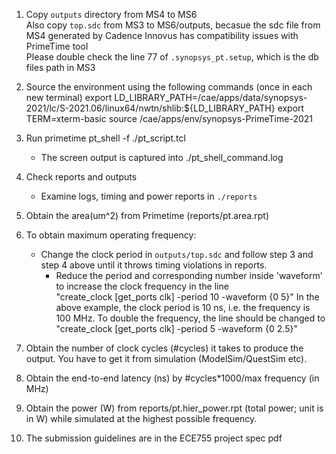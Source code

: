 
1. Copy `outputs` directory from MS4 to MS6 \
Also copy `top.sdc` from MS3 to MS6/outputs, becasue the sdc file from MS4 generated by Cadence Innovus has compatibility issues with PrimeTime tool \
Please double check the line 77 of `.synopsys_pt.setup`, which is the db files path in MS3

2. Source the environment using the following commands (once in each new terminal)
export LD_LIBRARY_PATH=/cae/apps/data/synopsys-2021/lc/S-2021.06/linux64/nwtn/shlib:${LD_LIBRARY_PATH}
export TERM=xterm-basic
source /cae/apps/env/synopsys-PrimeTime-2021

3. Run primetime
pt_shell -f ./pt_script.tcl 
   - The screen output is captured into ./pt_shell_command.log

4. Check reports and outputs
   - Examine logs, timing and power reports in `./reports`

5. Obtain the area(um^2) from Primetime (reports/pt.area.rpt)

6. To obtain maximum operating frequency:
	- Change the clock period in `outputs/top.sdc` and follow step 3 and step 4 above until it throws timing violations in reports.
        - Reduce the period and corresponding number inside 'waveform' to increase the clock frequency in the line  
        "create_clock [get_ports clk]  -period 10  -waveform {0 5}"
        In the above example, the clock period is 10 ns, i.e. the frequency is 100 MHz. To double the frequency, the line should be changed to
        "create_clock [get_ports clk]  -period 5  -waveform {0 2.5}"

7. Obtain the number of clock cycles (#cycles) it takes to produce the output. You have to get it from simulation (ModelSim/QuestSim etc).

8. Obtain the end-to-end latency (ns) by #cycles*1000/max frequency (in MHz)

9. Obtain the power (W) from reports/pt.hier_power.rpt (total power; unit is in W) while simulated at the highest possible frequency.

10. The submission guidelines are in the ECE755 project spec pdf